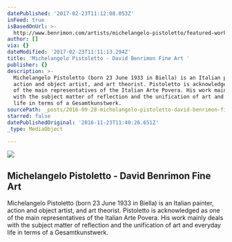 ```yaml
---
datePublished: '2017-02-23T11:12:08.053Z'
inFeed: true
isBasedOnUrl: >-
  http://www.benrimon.com/artists/michelangelo-pistoletto/featured-works?view=slider#2
author: []
via: {}
dateModified: '2017-02-23T11:11:13.294Z'
title: 'Michelangelo Pistoletto - David Benrimon Fine Art '
publisher: {}
description: >-
  Michelangelo Pistoletto (born 23 June 1933 in Biella) is an Italian painter,
  action and object artist, and art theorist. Pistoletto is acknowledged as one
  of the main representatives of the Italian Arte Povera. His work mainly deals
  with the subject matter of reflection and the unification of art and everyday
  life in terms of a Gesamtkunstwerk.
sourcePath: _posts/2016-09-28-michelangelo-pistoletto-david-benrimon-fine-art.md
starred: false
datePublishedOriginal: '2016-11-23T11:40:26.651Z'
_type: MediaObject

---
```

<article style=""><img src="https://imgflo.herokuapp.com/graph/2b2431f8e7ba7b0/4c4d313c143d32c818b23ce6e5408b47/noop.jpeg?input=https%3A%2F%2Fs3.amazonaws.com%2Ffiles.collageplatform.com.prod%2Fimage_cache%2F1010x580_fit%2F54188ee109a72c022291c1d0%2Fd6718db67cae5589a08a3552609e5d43.jpeg" /><h1>Michelangelo Pistoletto - David Benrimon Fine Art </h1><p>Michelangelo Pistoletto (born 23 June 1933 in Biella) is an Italian painter, action and object artist, and art theorist. Pistoletto is acknowledged as one of the main representatives of the Italian Arte Povera. His work mainly deals with the subject matter of reflection and the unification of art and everyday life in terms of a Gesamtkunstwerk.</p></article>